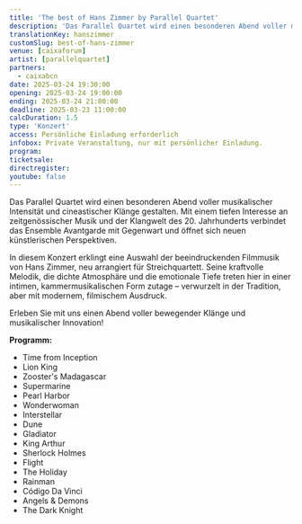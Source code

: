 ```yaml
---
title: 'The best of Hans Zimmer by Parallel Quartet'
description: 'Das Parallel Quartet wird einen besonderen Abend voller musikalischer Intensität und cineastischer Klänge gestalten.'
translationKey: hanszimmer
customSlug: best-of-hans-zimmer
venue: [caixaforum]
artist: [parallelquartet]
partners:
  - caixabcn
date: 2025-03-24 19:30:00
opening: 2025-03-24 19:00:00
ending: 2025-03-24 21:00:00
deadline: 2025-03-23 11:00:00
calcDuration: 1.5
type: 'Konzert'
access: Persönliche Einladung erforderlich
infobox: Private Veranstaltung, nur mit persönlicher Einladung.
program:
ticketsale:
directregister:
youtube: false
---
```


Das Parallel Quartet wird einen besonderen Abend voller musikalischer Intensität und cineastischer Klänge gestalten. Mit einem tiefen Interesse an zeitgenössischer Musik und der Klangwelt des 20. Jahrhunderts verbindet das Ensemble Avantgarde mit Gegenwart und öffnet sich neuen künstlerischen Perspektiven.

In diesem Konzert erklingt eine Auswahl der beeindruckenden Filmmusik von Hans Zimmer, neu arrangiert für Streichquartett. Seine kraftvolle Melodik, die dichte Atmosphäre und die emotionale Tiefe treten hier in einer intimen, kammermusikalischen Form zutage – verwurzelt in der Tradition, aber mit modernem, filmischem Ausdruck.

Erleben Sie mit uns einen Abend voller bewegender Klänge und musikalischer Innovation!

**Programm:**

- Time from Inception
- Lion King
- Zooster's Madagascar
- Supermarine
- Pearl Harbor
- Wonderwoman
- Interstellar
- Dune
- Gladiator
- King Arthur
- Sherlock Holmes
- Flight
- The Holiday
- Rainman
- Código Da Vinci
- Angels & Demons
- The Dark Knight
